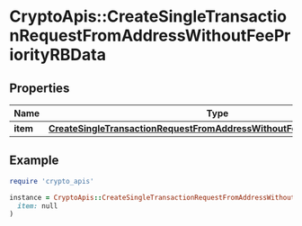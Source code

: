 # CryptoApis::CreateSingleTransactionRequestFromAddressWithoutFeePriorityRBData

## Properties

| Name | Type | Description | Notes |
| ---- | ---- | ----------- | ----- |
| **item** | [**CreateSingleTransactionRequestFromAddressWithoutFeePriorityRBDataItem**](CreateSingleTransactionRequestFromAddressWithoutFeePriorityRBDataItem.md) |  |  |

## Example

```ruby
require 'crypto_apis'

instance = CryptoApis::CreateSingleTransactionRequestFromAddressWithoutFeePriorityRBData.new(
  item: null
)
```

